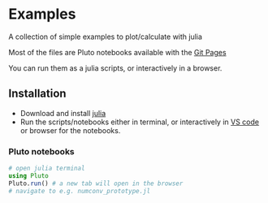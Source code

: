 # Examples
A collection of simple examples to plot/calculate with julia

Most of the files are Pluto notebooks available with the [Git Pages](https://mmikhasenko.github.io/examples/)

You can run them as a julia scripts, or interactively in a browser.


## Installation

 - Download and install [julia](https://julialang.org/)
 - Run the scripts/notebooks either in terminal, or interactively in [VS code](https://code.visualstudio.com/) or browser for the notebooks.

### Pluto notebooks
```julia
# open julia terminal
using Pluto
Pluto.run() # a new tab will open in the browser
# navigate to e.g. numconv_prototype.jl
```
